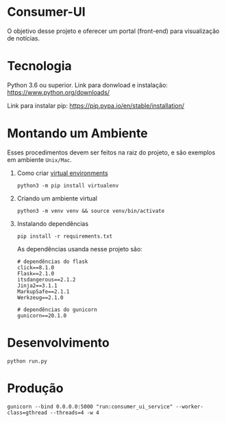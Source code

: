# Consumer-UI
O objetivo desse projeto e oferecer um portal (front-end) para visualização de notícias.

# Tecnologia
Python 3.6 ou superior. Link para donwload e instalação: https://www.python.org/downloads/

Link para instalar pip: https://pip.pypa.io/en/stable/installation/

# Montando um Ambiente
Esses procedimentos devem ser feitos na raiz do projeto, e são exemplos em ambiente `Unix/Mac`.
1. Como criar [virtual environments](https://docs.python.org/3/library/venv.html)  
    ```
    python3 -m pip install virtualenv
    ```
2. Criando um ambiente virtual   
    ```
    python3 -m venv venv && source venv/bin/activate
    ```
3. Instalando dependências
    ```
    pip install -r requirements.txt
    ```
    As dependências usanda nesse projeto são:
    ```
    # dependências do flask
    click==8.1.0
    Flask==2.1.0
    itsdangerous==2.1.2
    Jinja2==3.1.1
    MarkupSafe==2.1.1
    Werkzeug==2.1.0

    # dependências do gunicorn
    gunicorn==20.1.0
    ```

# Desenvolvimento
```
python run.py
```

# Produção
```
gunicorn --bind 0.0.0.0:5000 "run:consumer_ui_service" --worker-class=gthread --threads=4 -w 4
```
